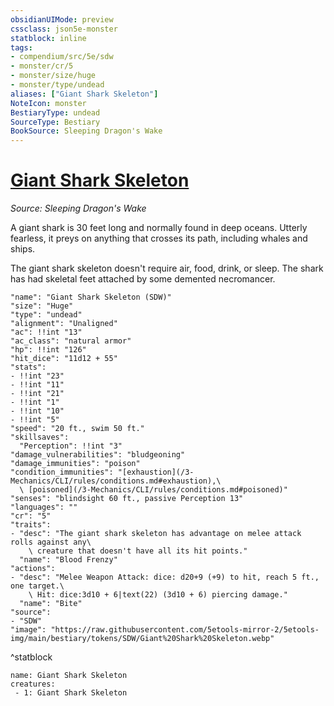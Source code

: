 ```yaml
---
obsidianUIMode: preview
cssclass: json5e-monster
statblock: inline
tags:
- compendium/src/5e/sdw
- monster/cr/5
- monster/size/huge
- monster/type/undead
aliases: ["Giant Shark Skeleton"]
NoteIcon: monster
BestiaryType: undead
SourceType: Bestiary
BookSource: Sleeping Dragon's Wake
---
```

# [Giant Shark Skeleton](3-Mechanics\CLI\bestiary\undead/giant-shark-skeleton-sdw.md)
*Source: Sleeping Dragon's Wake*  

A giant shark is 30 feet long and normally found in deep oceans. Utterly fearless, it preys on anything that crosses its path, including whales and ships.

The giant shark skeleton doesn't require air, food, drink, or sleep. The shark has had skeletal feet attached by some demented necromancer.

```statblock
"name": "Giant Shark Skeleton (SDW)"
"size": "Huge"
"type": "undead"
"alignment": "Unaligned"
"ac": !!int "13"
"ac_class": "natural armor"
"hp": !!int "126"
"hit_dice": "11d12 + 55"
"stats":
- !!int "23"
- !!int "11"
- !!int "21"
- !!int "1"
- !!int "10"
- !!int "5"
"speed": "20 ft., swim 50 ft."
"skillsaves":
  "Perception": !!int "3"
"damage_vulnerabilities": "bludgeoning"
"damage_immunities": "poison"
"condition_immunities": "[exhaustion](/3-Mechanics/CLI/rules/conditions.md#exhaustion),\
  \ [poisoned](/3-Mechanics/CLI/rules/conditions.md#poisoned)"
"senses": "blindsight 60 ft., passive Perception 13"
"languages": ""
"cr": "5"
"traits":
- "desc": "The giant shark skeleton has advantage on melee attack rolls against any\
    \ creature that doesn't have all its hit points."
  "name": "Blood Frenzy"
"actions":
- "desc": "Melee Weapon Attack: dice: d20+9 (+9) to hit, reach 5 ft., one target.\
    \ Hit: dice:3d10 + 6|text(22) (3d10 + 6) piercing damage."
  "name": "Bite"
"source":
- "SDW"
"image": "https://raw.githubusercontent.com/5etools-mirror-2/5etools-img/main/bestiary/tokens/SDW/Giant%20Shark%20Skeleton.webp"
```
^statblock

```encounter-table
name: Giant Shark Skeleton
creatures:
 - 1: Giant Shark Skeleton
```